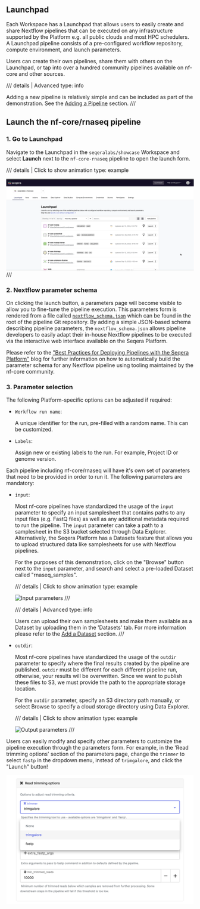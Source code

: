 ## Launchpad

Each Workspace has a Launchpad that allows users to easily create and share Nextflow pipelines that can be executed on any infrastructure supported by the Platform e.g. all public clouds and most HPC schedulers. A Launchpad pipeline consists of a pre-configured workflow repository, compute environment, and launch parameters.

Users can create their own pipelines, share them with others on the Launchpad, or tap into over a hundred community pipelines available on nf-core and other sources.


/// details | Advanced
        type: info   
    
Adding a new pipeline is relatively simple and can be included as part of the demonstration. See the [Adding a Pipeline](./005_adding_a_pipeline.md) section.
///

## Launch the nf-core/rnaseq pipeline

### 1. Go to Launchpad

Navigate to the Launchpad in the `seqeralabs/showcase` Workspace and select **Launch** next to the `nf-core-rnaseq` pipeline to open the launch form.


/// details | Click to show animation
    type: example

 ![Launching a Pipeline](assets/sp-cloud-launch-form.gif)
///


### 2. Nextflow parameter schema

On clicking the launch button, a parameters page will become visible to allow you to fine-tune the pipeline execution. This parameters form is rendered from a file called [`nextflow_schema.json`](https://github.com/nf-core/rnaseq/blob/master/nextflow_schema.json) which can be found in the root of the pipeline Git repository. By adding a simple JSON-based schema describing pipeline parameters, the `nextflow_schema.json` allows pipeline developers to easily adapt their in-house Nextflow pipelines to be executed via the interactive web interface available on the Seqera Platform.

Please refer to the ["Best Practices for Deploying Pipelines with the Seqera Platform"](https://seqera.io/blog/best-practices-for-deploying-pipelines-with-seqera-platform/) blog for further information on how to automatically build the parameter schema for any Nextflow pipeline using tooling maintained by the nf-core community. 

### 3. Parameter selection

The following Platform-specific options can be adjusted if required:

- `Workflow run name`:

    A unique identifier for the run, pre-filled with a random name. This can be customized.

- `Labels`:

    Assign new or existing labels to the run. For example, Project ID or genome version.

Each pipeline including nf-core/rnaseq will have it's own set of parameters that need to be provided in order to run it. The following parameters are mandatory:

- `input`:

    Most nf-core pipelines have standardized the usage of the `input` parameter to specify an input samplesheet that contains paths to any input files (e.g. FastQ files) as well as any additional metadata required to run the pipeline. The `input` parameter can take a path to a samplesheet in the S3 bucket selected through Data Explorer. Alternatively, the Seqera Platform has a Datasets feature that allows you to upload structured data like samplesheets for use with Nextflow pipelines.

    For the purposes of this demonstration, click on the "Browse" button next to the `input` parameter, and search and select a pre-loaded Dataset called "rnaseq_samples".

    /// details | Click to show animation
        type: example

    ![Input parameters](assets/sp-cloud-launch-parameters-input.gif)
    ///
    

    /// details | Advanced
        type: info    
        
    Users can upload their own samplesheets and make them available as a Dataset by uploading them in the 'Datasets' tab. For more information please refer to the [Add a Dataset](./006_adding_a_dataset.md) section.
    ///

- `outdir`:

    Most nf-core pipelines have standardized the usage of the `outdir` parameter to specify where the final results created by the pipeline are published. `outdir` must be different for each different pipeline run, otherwise, your results will be overwritten. Since we want to publish these files to S3, we must provide the path to the appropriate storage location.

    For the `outdir` parameter, specify an S3 directory path manually, or select Browse to specify a cloud storage directory using Data Explorer.


    /// details | Click to show animation
        type: example
    
    ![Output parameters](assets/sp-cloud-launch-parameters-outdir.gif)
    ///

Users can easily modify and specify other parameters to customize the pipeline execution through the parameters form. For example, in the 'Read trimming options' section of the parameters page, change the `trimmer` to select `fastp` in the dropdown menu, instead of `trimgalore`, and click the "Launch" button!

![Read trimming options](./assets/trimmer-settings.png)
